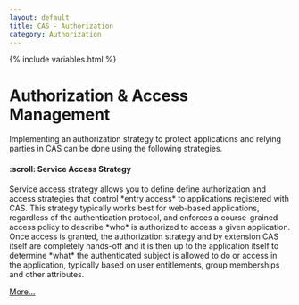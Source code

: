 ```yaml
---
layout: default
title: CAS - Authorization
category: Authorization
---
```


{% include variables.html %}

# Authorization & Access Management

Implementing an authorization strategy to protect applications and relying 
parties in CAS can be done using the following strategies.

<div class="row pt-4">
  <div class="col-sm-4">
    <div class="card">
      <div class="card-body">
        <h4 class="card-title">:scroll: Service Access Strategy</h4>
        <p class="card-text pb-2">
        Service access strategy allows you to define define authorization 
and access strategies that control *entry access* to applications registered with CAS. This strategy typically works best
for web-based applications, regardless of the authentication protocol, and enforces a course-grained access policy
to describe *who* is authorized to access a given application. Once access is granted, the authorization strategy and
by extension CAS itself are completely hands-off and it is then up to the application itself to determine *what* the authenticated
subject is allowed to do or access in the application, typically based on user entitlements, group memberships and other attributes.
        </p>
        <a href="../services/Configuring-Service-Access-Strategy.html" class="btn btn-primary">More...</a>
      </div>
    </div>
  </div>
</div>
